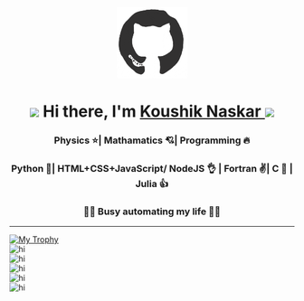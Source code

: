 <div align="center">
<img src="./va.gif" alt="GitHub Logo" width="125" height="125" />
</div>
<h1 align='center'> <img
src="https://github.com/blackcater/blackcater/raw/master/images/Hi.gif" height="30" /> Hi there, I'm <a href='https://koushikphy.github.io/'> Koushik Naskar </a> <img src="https://emojis.slackmojis.com/emojis/images/1531849430/4246/blob-sunglasses.gif?1531849430" width="30"/></h1>

<h3 align='center'>Physics ⭐| Mathamatics 💘| Programming 🔥</h3>
<h3 align='center'>Python 💪| HTML+CSS+JavaScript/ NodeJS 👌 | Fortran ✌️| C 🙏 | Julia 👍</h3>
<h3 align='center'>🕵️‍♂️ Busy automating my life 👨‍💻 </h3>  

----------------
[![My Trophy](https://github-profile-trophy.vercel.app/?username=koushikphy&theme=nord&margin-w=4&no-frame=true)](https://github.com/ryo-ma/github-profile-trophy)  
![hi](https://github-readme-stats.vercel.app/api?username=koushikphy&count_private=true&show_icons=true&theme=dark)    
![hi](https://github-readme-stats.vercel.app/api/wakatime?username=Koushik_Naskar&layout=compact&theme=dark)  
![hi](https://github-readme-stats.vercel.app/api/top-langs/?username=koushikphy&layout=compact&theme=dark)  
![hi](https://github-readme-streak-stats.herokuapp.com/?user=koushikphy&theme=dark)   
![hi](https://komarev.com/ghpvc/?username=koushikphy)  
